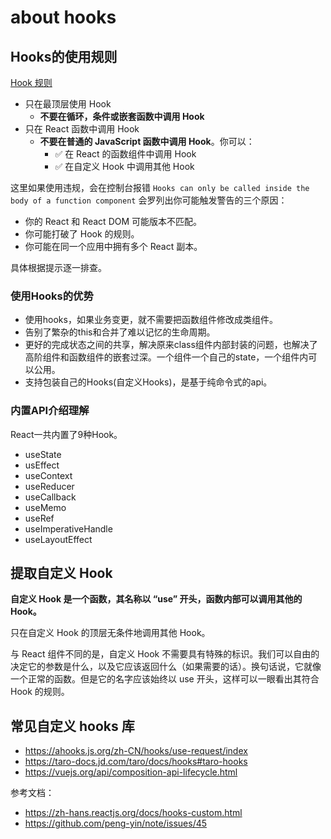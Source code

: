 # about hooks

## Hooks的使用规则

[Hook 规则](https://zh-hans.reactjs.org/docs/hooks-rules.html)

- 只在最顶层使用 Hook
  - **不要在循环，条件或嵌套函数中调用 Hook**
- 只在 React 函数中调用 Hook
  - **不要在普通的 JavaScript 函数中调用 Hook**。你可以：
    - ✅ 在 React 的函数组件中调用 Hook
    - ✅ 在自定义 Hook 中调用其他 Hook

这里如果使用违规，会在控制台报错 `Hooks can only be called inside the body of a function component` 会罗列出你可能触发警告的三个原因：

- 你的 React 和 React DOM 可能版本不匹配。
- 你可能打破了 Hook 的规则。
- 你可能在同一个应用中拥有多个 React 副本。

具体根据提示逐一排查。

### 使用Hooks的优势

- 使用hooks，如果业务变更，就不需要把函数组件修改成类组件。
- 告别了繁杂的this和合并了难以记忆的生命周期。
- 更好的完成状态之间的共享，解决原来class组件内部封装的问题，也解决了高阶组件和函数组件的嵌套过深。一个组件一个自己的state，一个组件内可以公用。
- 支持包装自己的Hooks(自定义Hooks)，是基于纯命令式的api。

### 内置API介绍理解

React一共内置了9种Hook。

- useState
- usEffect
- useContext
- useReducer
- useCallback
- useMemo
- useRef
- useImperativeHandle
- useLayoutEffect

## 提取自定义 Hook

**自定义 Hook 是一个函数，其名称以 “use” 开头，函数内部可以调用其他的 Hook。**

只在自定义 Hook 的顶层无条件地调用其他 Hook。

与 React 组件不同的是，自定义 Hook 不需要具有特殊的标识。我们可以自由的决定它的参数是什么，以及它应该返回什么（如果需要的话）。换句话说，它就像一个正常的函数。但是它的名字应该始终以 use 开头，这样可以一眼看出其符合 Hook 的规则。

## 常见自定义 hooks 库

- https://ahooks.js.org/zh-CN/hooks/use-request/index
- https://taro-docs.jd.com/taro/docs/hooks#taro-hooks
- https://vuejs.org/api/composition-api-lifecycle.html


参考文档：

- https://zh-hans.reactjs.org/docs/hooks-custom.html
- https://github.com/peng-yin/note/issues/45
